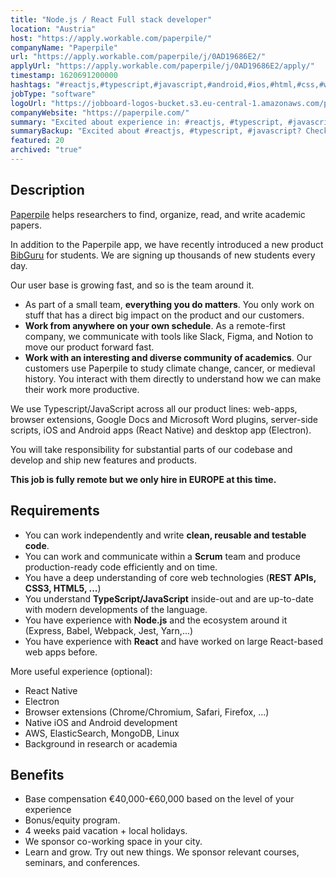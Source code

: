 ```yaml
---
title: "Node.js / React Full stack developer"
location: "Austria"
host: "https://apply.workable.com/paperpile/"
companyName: "Paperpile"
url: "https://apply.workable.com/paperpile/j/0AD19686E2/"
applyUrl: "https://apply.workable.com/paperpile/j/0AD19686E2/apply/"
timestamp: 1620691200000
hashtags: "#reactjs,#typescript,#javascript,#android,#ios,#html,#css,#windows,#linux,#aws"
jobType: "software"
logoUrl: "https://jobboard-logos-bucket.s3.eu-central-1.amazonaws.com/paperpile"
companyWebsite: "https://paperpile.com/"
summary: "Excited about experience in: #reactjs, #typescript, #javascript? Check out this job post!"
summaryBackup: "Excited about #reactjs, #typescript, #javascript? Check out this job post!"
featured: 20
archived: "true"
---
```


## Description

[Paperpile](https://paperpile.com/) helps researchers to find, organize, read, and write academic papers.

In addition to the Paperpile app, we have recently introduced a new product [BibGuru](https://bibguru.com/) for students. We are signing up thousands of new students every day.

Our user base is growing fast, and so is the team around it.

*   As part of a small team, **everything you do matters**. You only work on stuff that has a direct big impact on the product and our customers.
*   **Work from anywhere on your own schedule**. As a remote-first company, we communicate with tools like Slack, Figma, and Notion to move our product forward fast.
*   **Work with an interesting and diverse community of academics**. Our customers use Paperpile to study climate change, cancer, or medieval history. You interact with them directly to understand how we can make their work more productive.

We use Typescript/JavaScript across all our product lines: web-apps, browser extensions, Google Docs and Microsoft Word plugins, server-side scripts, iOS and Android apps (React Native) and desktop app (Electron).

You will take responsibility for substantial parts of our codebase and develop and ship new features and products.

**This job is fully remote but we only hire in EUROPE at this time.**

## Requirements

*   You can work independently and write **clean, reusable and testable code**.
*   You can work and communicate within a **Scrum** team and produce production-ready code efficiently and on time.
*   You have a deep understanding of core web technologies (**REST APIs, CSS3, HTML5, ...**)
*   You understand **TypeScript/JavaScript** inside-out and are up-to-date with modern developments of the language.
*   You have experience with **Node.js** and the ecosystem around it (Express, Babel, Webpack, Jest, Yarn,...)
*   You have experience with **React** and have worked on large React-based web apps before.

More useful experience (optional):

*   React Native
*   Electron
*   Browser extensions (Chrome/Chromium, Safari, Firefox, ...)
*   Native iOS and Android development
*   AWS, ElasticSearch, MongoDB, Linux
*   Background in research or academia

## Benefits

*   Base compensation €40,000-€60,000 based on the level of your experience
*   Bonus/equity program.
*   4 weeks paid vacation + local holidays.
*   We sponsor co-working space in your city.
*   Learn and grow. Try out new things. We sponsor relevant courses, seminars, and conferences.
